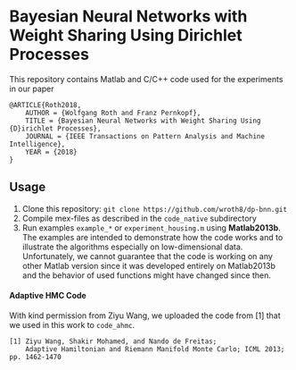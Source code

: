 # Bayesian Neural Networks with Weight Sharing Using Dirichlet Processes

This repository contains Matlab and C/C++ code used for the experiments in our paper

```
@ARTICLE{Roth2018,
    AUTHOR = {Wolfgang Roth and Franz Pernkopf},
    TITLE = {Bayesian Neural Networks with Weight Sharing Using {D}irichlet Processes}, 
    JOURNAL = {IEEE Transactions on Pattern Analysis and Machine Intelligence}, 
    YEAR = {2018}
}
```

## Usage

1. Clone this repository: `git clone https://github.com/wroth8/dp-bnn.git`
2. Compile mex-files as described in the `code_native` subdirectory
3. Run examples `example_*` or `experiment_housing.m` using **Matlab2013b**. The examples are intended to demonstrate how the code works and to illustrate the algorithms especially on low-dimensional data. Unfortunately, we cannot guarantee that the code is working on any other Matlab version since it was developed entirely on Matlab2013b and the behavior of used functions might have changed since then.

#### Adaptive HMC Code

With kind permission from Ziyu Wang, we uploaded the code from [1] that we used in this work to `code_ahmc`.

```
[1] Ziyu Wang, Shakir Mohamed, and Nando de Freitas;
    Adaptive Hamiltonian and Riemann Manifold Monte Carlo; ICML 2013; pp. 1462-1470
```
